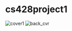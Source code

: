 # cs428project1

![cover1](https://user-images.githubusercontent.com/35465848/64902412-7d639100-d66c-11e9-80cd-bb56ec012df4.png)
![back_cvr](https://user-images.githubusercontent.com/35465848/64902377-97e93a80-d66b-11e9-95ff-a55830a40792.png)
